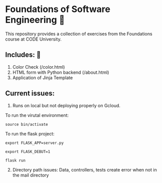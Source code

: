 # Foundations of Software Engineering 🚧
This repository provides a collection of exercises from the Foundations course at CODE University.

## Includes: 🚧
1. Color Check (/color.html)
2. HTML form with Python backend (/about.html)
3. Application of Jinja Template

## Current issues:
1. Runs on local but not deploying properly on Gcloud.

To run the virutal environment:

`source bin/activate`

To run the flask project:

`export FLASK_APP=server.py`

`export FLASK_DEBUT=1`

`flask run`

2. Directory path issues: Data, controllers, tests create error when not in the mail directory

